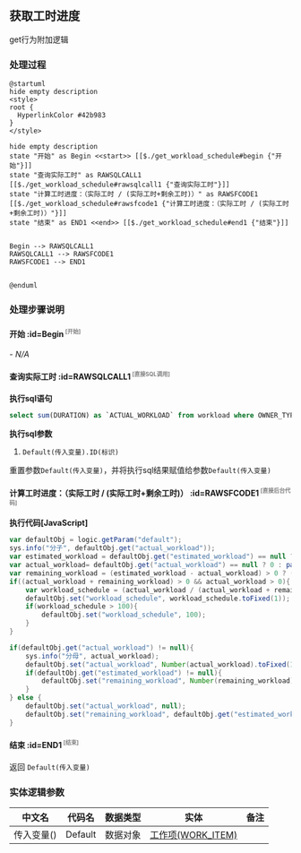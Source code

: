 ## 获取工时进度 <!-- {docsify-ignore-all} -->

   get行为附加逻辑

### 处理过程

```plantuml
@startuml
hide empty description
<style>
root {
  HyperlinkColor #42b983
}
</style>

hide empty description
state "开始" as Begin <<start>> [[$./get_workload_schedule#begin {"开始"}]]
state "查询实际工时" as RAWSQLCALL1  [[$./get_workload_schedule#rawsqlcall1 {"查询实际工时"}]]
state "计算工时进度：（实际工时 / (实际工时+剩余工时)）" as RAWSFCODE1  [[$./get_workload_schedule#rawsfcode1 {"计算工时进度：（实际工时 / (实际工时+剩余工时)）"}]]
state "结束" as END1 <<end>> [[$./get_workload_schedule#end1 {"结束"}]]


Begin --> RAWSQLCALL1
RAWSQLCALL1 --> RAWSFCODE1
RAWSFCODE1 --> END1


@enduml
```


### 处理步骤说明

#### 开始 :id=Begin<sup class="footnote-symbol"> <font color=gray size=1>[开始]</font></sup>



*- N/A*
#### 查询实际工时 :id=RAWSQLCALL1<sup class="footnote-symbol"> <font color=gray size=1>[直接SQL调用]</font></sup>



<p class="panel-title"><b>执行sql语句</b></p>

```sql
select sum(DURATION) as `ACTUAL_WORKLOAD` from workload where OWNER_TYPE = 'actual_workload' and PRINCIPAL_TYPE = 'WORK_ITEM' and PRINCIPAL_ID = ?
```

<p class="panel-title"><b>执行sql参数</b></p>

1. `Default(传入变量).ID(标识)`

重置参数`Default(传入变量)`，并将执行sql结果赋值给参数`Default(传入变量)`

#### 计算工时进度：（实际工时 / (实际工时+剩余工时)） :id=RAWSFCODE1<sup class="footnote-symbol"> <font color=gray size=1>[直接后台代码]</font></sup>



<p class="panel-title"><b>执行代码[JavaScript]</b></p>

```groovy
var defaultObj = logic.getParam("default");
sys.info("分子", defaultObj.get("actual_workload"));
var estimated_workload = defaultObj.get("estimated_workload") == null ? 0 : parseFloat(defaultObj.get("estimated_workload"));
var actual_workload= defaultObj.get("actual_workload") == null ? 0 : parseFloat(defaultObj.get("actual_workload"));
var remaining_workload = (estimated_workload - actual_workload) > 0 ? (estimated_workload - actual_workload) : 0;
if((actual_workload + remaining_workload) > 0 && actual_workload > 0){
    var workload_schedule = (actual_workload / (actual_workload + remaining_workload)) * 100;
    defaultObj.set("workload_schedule", workload_schedule.toFixed(1));
    if(workload_schedule > 100){
        defaultObj.set("workload_schedule", 100);
    }
}

if(defaultObj.get("actual_workload") != null){
    sys.info("分母", actual_workload);
    defaultObj.set("actual_workload", Number(actual_workload).toFixed(1));
    if(defaultObj.get("estimated_workload") != null){
        defaultObj.set("remaining_workload", Number(remaining_workload).toFixed(1));
    }
} else {
    defaultObj.set("actual_workload", null);
    defaultObj.set("remaining_workload", defaultObj.get("estimated_workload"));
}
```

#### 结束 :id=END1<sup class="footnote-symbol"> <font color=gray size=1>[结束]</font></sup>



返回 `Default(传入变量)`



### 实体逻辑参数

|    中文名   |    代码名    |  数据类型    |  实体   |备注 |
| --------| --------| -------- | -------- | --------   |
|传入变量(<i class="fa fa-check"/></i>)|Default|数据对象|[工作项(WORK_ITEM)](module/ProjMgmt/Work_item.md)||
